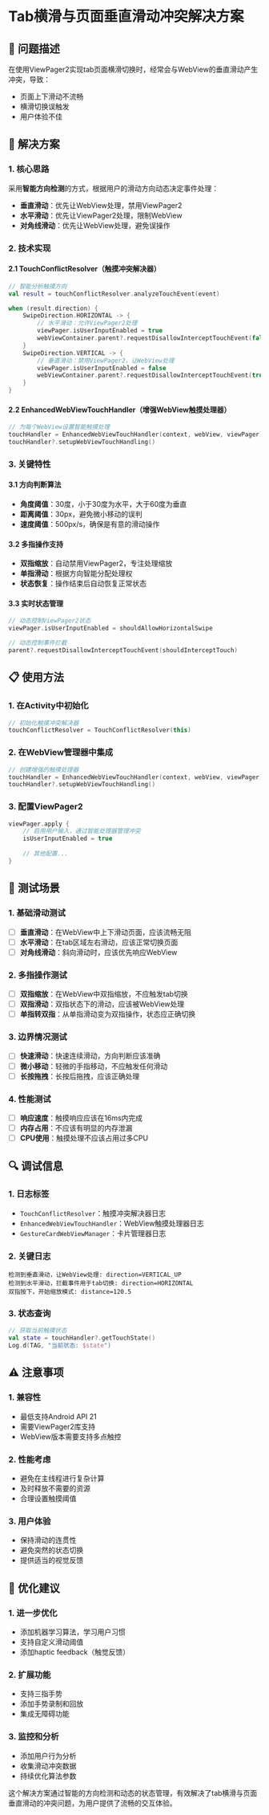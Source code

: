 # Tab横滑与页面垂直滑动冲突解决方案

## 🎯 问题描述

在使用ViewPager2实现tab页面横滑切换时，经常会与WebView的垂直滑动产生冲突，导致：
- 页面上下滑动不流畅
- 横滑切换误触发
- 用户体验不佳

## 🔧 解决方案

### 1. 核心思路

采用**智能方向检测**的方式，根据用户的滑动方向动态决定事件处理：
- **垂直滑动**：优先让WebView处理，禁用ViewPager2
- **水平滑动**：优先让ViewPager2处理，限制WebView
- **对角线滑动**：优先让WebView处理，避免误操作

### 2. 技术实现

#### 2.1 TouchConflictResolver（触摸冲突解决器）
```kotlin
// 智能分析触摸方向
val result = touchConflictResolver.analyzeTouchEvent(event)

when (result.direction) {
    SwipeDirection.HORIZONTAL -> {
        // 水平滑动：允许ViewPager2处理
        viewPager.isUserInputEnabled = true
        webViewContainer.parent?.requestDisallowInterceptTouchEvent(false)
    }
    SwipeDirection.VERTICAL -> {
        // 垂直滑动：禁用ViewPager2，让WebView处理
        viewPager.isUserInputEnabled = false
        webViewContainer.parent?.requestDisallowInterceptTouchEvent(true)
    }
}
```

#### 2.2 EnhancedWebViewTouchHandler（增强WebView触摸处理器）
```kotlin
// 为每个WebView设置智能触摸处理
touchHandler = EnhancedWebViewTouchHandler(context, webView, viewPager)
touchHandler?.setupWebViewTouchHandling()
```

### 3. 关键特性

#### 3.1 方向判断算法
- **角度阈值**：30度，小于30度为水平，大于60度为垂直
- **距离阈值**：30px，避免微小移动的误判
- **速度阈值**：500px/s，确保是有意的滑动操作

#### 3.2 多指操作支持
- **双指缩放**：自动禁用ViewPager2，专注处理缩放
- **单指滑动**：根据方向智能分配处理权
- **状态恢复**：操作结束后自动恢复正常状态

#### 3.3 实时状态管理
```kotlin
// 动态控制ViewPager2状态
viewPager.isUserInputEnabled = shouldAllowHorizontalSwipe

// 动态控制事件拦截
parent?.requestDisallowInterceptTouchEvent(shouldInterceptTouch)
```

## 📋 使用方法

### 1. 在Activity中初始化
```kotlin
// 初始化触摸冲突解决器
touchConflictResolver = TouchConflictResolver(this)
```

### 2. 在WebView管理器中集成
```kotlin
// 创建增强的触摸处理器
touchHandler = EnhancedWebViewTouchHandler(context, webView, viewPager)
touchHandler?.setupWebViewTouchHandling()
```

### 3. 配置ViewPager2
```kotlin
viewPager.apply {
    // 启用用户输入，通过智能处理器管理冲突
    isUserInputEnabled = true
    
    // 其他配置...
}
```

## 🧪 测试场景

### 1. 基础滑动测试
- [ ] **垂直滑动**：在WebView中上下滑动页面，应该流畅无阻
- [ ] **水平滑动**：在tab区域左右滑动，应该正常切换页面
- [ ] **对角线滑动**：斜向滑动时，应该优先响应WebView

### 2. 多指操作测试
- [ ] **双指缩放**：在WebView中双指缩放，不应触发tab切换
- [ ] **双指滑动**：双指状态下的滑动，应该被WebView处理
- [ ] **单指转双指**：从单指滑动变为双指操作，状态应正确切换

### 3. 边界情况测试
- [ ] **快速滑动**：快速连续滑动，方向判断应该准确
- [ ] **微小移动**：轻微的手指移动，不应触发任何滑动
- [ ] **长按拖拽**：长按后拖拽，应该正确处理

### 4. 性能测试
- [ ] **响应速度**：触摸响应应该在16ms内完成
- [ ] **内存占用**：不应该有明显的内存泄漏
- [ ] **CPU使用**：触摸处理不应该占用过多CPU

## 🔍 调试信息

### 1. 日志标签
- `TouchConflictResolver`：触摸冲突解决器日志
- `EnhancedWebViewTouchHandler`：WebView触摸处理器日志
- `GestureCardWebViewManager`：卡片管理器日志

### 2. 关键日志
```
检测到垂直滑动，让WebView处理: direction=VERTICAL_UP
检测到水平滑动，拦截事件用于tab切换: direction=HORIZONTAL
双指按下，开始缩放模式: distance=120.5
```

### 3. 状态查询
```kotlin
// 获取当前触摸状态
val state = touchHandler?.getTouchState()
Log.d(TAG, "当前状态: $state")
```

## ⚠️ 注意事项

### 1. 兼容性
- 最低支持Android API 21
- 需要ViewPager2库支持
- WebView版本需要支持多点触控

### 2. 性能考虑
- 避免在主线程进行复杂计算
- 及时释放不需要的资源
- 合理设置触摸阈值

### 3. 用户体验
- 保持滑动的连贯性
- 避免突然的状态切换
- 提供适当的视觉反馈

## 🚀 优化建议

### 1. 进一步优化
- 添加机器学习算法，学习用户习惯
- 支持自定义滑动阈值
- 添加haptic feedback（触觉反馈）

### 2. 扩展功能
- 支持三指手势
- 添加手势录制和回放
- 集成无障碍功能

### 3. 监控和分析
- 添加用户行为分析
- 收集滑动冲突数据
- 持续优化算法参数

这个解决方案通过智能的方向检测和动态的状态管理，有效解决了tab横滑与页面垂直滑动的冲突问题，为用户提供了流畅的交互体验。
